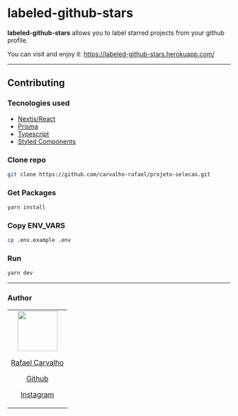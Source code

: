 # labeled-github-stars

<b>labeled-github-stars</b> allows you to label starred projects from your github profile.

You can visit and enjoy it: https://labeled-github-stars.herokuapp.com/

_____


## Contributing

### Tecnologies used

- [Nextjs/React](https://nextjs.org/)
- [Prisma](https://www.prisma.io/)
- [Typescript](https://www.typescriptlang.org/)
- [Styled Components](https://styled-components.com/)

### Clone repo

```bash
git clone https://github.com/carvalho-rafael/projeto-selecao.git
```

### Get Packages

```bash
yarn install
```

### Copy ENV_VARS

```bash
cp .env.example .env
```


### Run

```bash
yarn dev
```

_____


### Author

<table>
  <tbody>
    <tr>
      <td align="center">
        <a href="https://github.com/carvalho-rafael">
          <img width="90" height="90" src="https://avatars.githubusercontent.com/carvalho-rafael">
          <p>Rafael Carvalho</p>
          <p>Github</p>
        </a>
        <a href="https://www.instagram.com/desenvolvedor.jr/">
        <p>Instagram</p>
        </a>
      </td>
    </tr>
  <tbody>
</table>


